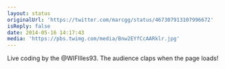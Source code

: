 ```yaml
---
layout: status
originalUrl: 'https://twitter.com/marcgg/status/467307913107996672'
isReply: false
date: 2014-05-16 14:17:43
media: 'https://pbs.twimg.com/media/Bnw2EYfCcAARklr.jpg'
---
```


Live coding by the @WIFIlles93. The audience claps when the page loads! 
